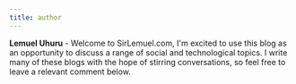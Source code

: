 ```yaml
---
title: author
---
```


**Lemuel Uhuru** - Welcome to SirLemuel.com, I'm excited to use this blog as an opportunity to discuss a range of social and technological topics. I write many of these blogs with the hope of stirring conversations, so feel free to leave a relevant comment below. 